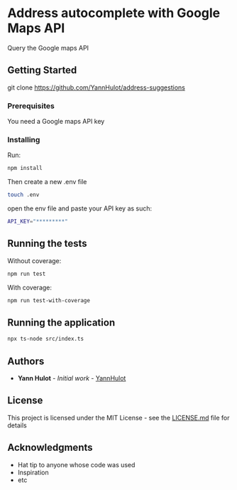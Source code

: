 # Address autocomplete with Google Maps API

Query the Google maps API

## Getting Started

git clone https://github.com/YannHulot/address-suggestions


### Prerequisites

You need a Google maps API key

### Installing

Run:

```bash
npm install
```

Then create a new .env file

```bash
touch .env
```

open the env file and paste your API key as such:

```bash
API_KEY="*********"
```

## Running the tests

Without coverage:

```bash
npm run test
```

With coverage:

```bash
npm run test-with-coverage
```

## Running the application

```bash
npx ts-node src/index.ts
```

## Authors

* **Yann Hulot** - *Initial work* - [YannHulot](https://github.com/Yannhulot)

## License

This project is licensed under the MIT License - see the [LICENSE.md](LICENSE.md) file for details

## Acknowledgments

* Hat tip to anyone whose code was used
* Inspiration
* etc
